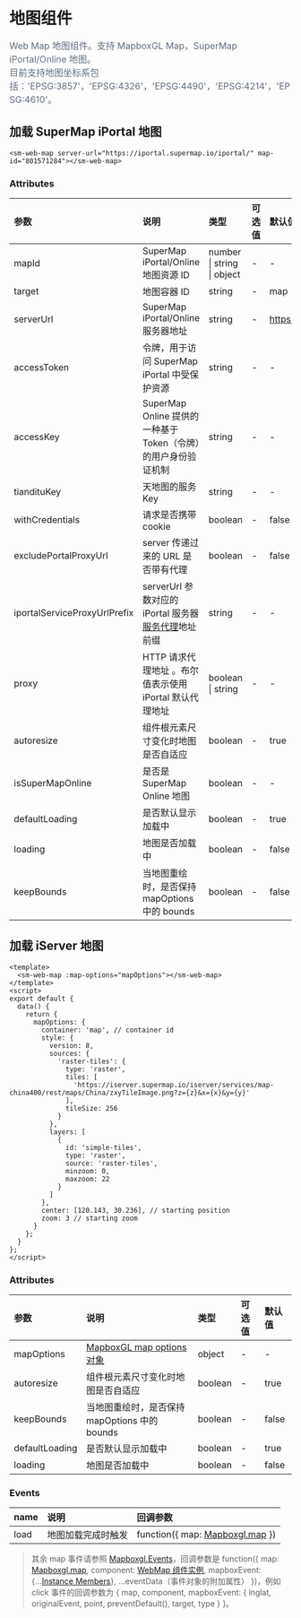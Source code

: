 # 地图组件

<p style="font-size: 16px; color: #5e6d82; line-height: 1.5em;">
Web Map 地图组件。支持 MapboxGL Map，SuperMap iPortal/Online 地图。<br>
目前支持地图坐标系包括：'EPSG:3857'，'EPSG:4326'，'EPSG:4490'，'EPSG:4214'，'EPSG:4610'。
</p>

## 加载 SuperMap iPortal 地图

<sm-iframe src="https://iclient.supermap.io/examples/component/components_webmap_vue.html"></sm-iframe>

```vue
<sm-web-map server-url="https://iportal.supermap.io/iportal/" map-id="801571284"></sm-web-map>
```

### Attributes

| 参数                         | 说明                                                                                                                                                                                     | 类型                       | 可选值 | 默认值                     |
| :--------------------------- | :--------------------------------------------------------------------------------------------------------------------------------------------------------------------------------------- | :------------------------- | :----- | :------------------------- |
| mapId                        | SuperMap iPortal/Online 地图资源 ID                                                                                                                                                      | number \| string \| object | -      | -                          |
| target                       | 地图容器 ID                                                                                                                                                                              | string                     | -      | map                        |
| serverUrl                    | SuperMap iPortal/Online 服务器地址                                                                                                                                                       | string                     | -      | https://www.supermapol.com |
| accessToken                  | 令牌，用于访问 SuperMap iPortal 中受保护资源                                                                                                                                             | string                     | -      | -                          |
| accessKey                    | SuperMap Online 提供的一种基于 Token（令牌）的用户身份验证机制                                                                                                                           | string                     | -      | -                          |
| tiandituKey                  | 天地图的服务 Key                                                                                                                                                                         | string                     | -      | -                          |
| withCredentials              | 请求是否携带 cookie                                                                                                                                                                      | boolean                    | -      | false                      |
| excludePortalProxyUrl        | server 传递过来的 URL 是否带有代理                                                                                                                                                       | boolean                    | -      | false                      |
| iportalServiceProxyUrlPrefix | serverUrl 参数对应的 iPortal 服务器[服务代理](https://iportal.supermap.io/iportal/help/html/zh/iP/iportal_management/Portal_config/serviceProxy_config/Service_Proxy_Config.htm)地址前缀 | string                     | -      | -                          |
| proxy                        | HTTP 请求代理地址 。布尔值表示使用 iPortal 默认代理地址                                                                                                                                  | boolean \| string          | -      | -                          |
| autoresize                   | 组件根元素尺寸变化时地图是否自适应                                                                                                                                                       | boolean                    | -      | true                       |
| isSuperMapOnline             | 是否是 SuperMap Online 地图                                                                                                                                                              | boolean                    | -      | -                          |
| defaultLoading               | 是否默认显示加载中                                                                                                                                                                       | boolean                    | -      | true                       |
| loading                      | 地图是否加载中                                                                                                                                                                           | boolean                    | -      | false                      |
| keepBounds                   | 当地图重绘时，是否保持 mapOptions 中的 bounds                                                                                                                                            | boolean                    | -      | false                      |

## 加载 iServer 地图

<sm-iframe src="https://iclient.supermap.io/examples/component/components_map_vue.html"></sm-iframe>

```vue
<template>
  <sm-web-map :map-options="mapOptions"></sm-web-map>
</template>
<script>
export default {
  data() {
    return {
      mapOptions: {
        container: 'map', // container id
        style: {
          version: 8,
          sources: {
            'raster-tiles': {
              type: 'raster',
              tiles: [
                'https://iserver.supermap.io/iserver/services/map-china400/rest/maps/China/zxyTileImage.png?z={z}&x={x}&y={y}'
              ],
              tileSize: 256
            }
          },
          layers: [
            {
              id: 'simple-tiles',
              type: 'raster',
              source: 'raster-tiles',
              minzoom: 0,
              maxzoom: 22
            }
          ]
        },
        center: [120.143, 30.236], // starting position
        zoom: 3 // starting zoom
      }
    };
  }
};
</script>
```

### Attributes

| 参数           | 说明                                                                       | 类型    | 可选值 | 默认值 |
| :------------- | :------------------------------------------------------------------------- | :------ | :----- | :----- |
| mapOptions     | [MapboxGL map options 对象](https://docs.mapbox.com/mapbox-gl-js/api/#map) | object  | -      | -      |
| autoresize     | 组件根元素尺寸变化时地图是否自适应                                         | boolean | -      | true   |
| keepBounds     | 当地图重绘时，是否保持 mapOptions 中的 bounds                              | boolean | -      | false  |
| defaultLoading | 是否默认显示加载中                                                         | boolean | -      | true   |
| loading        | 地图是否加载中                                                             | boolean | -      | false  |

<!-- ## 子组件

```vue
<sm-web-map
  server-url="https://iportal.supermap.io/iportal/"
  map-id="801571284"
  :layerList-control="{ show: true, position: 'top-left' }"
></sm-web-map>
```

### Attributes

| 参数             | 说明         | 类型   | 可选值 | 默认值 |
| :--------------- | :----------- | :----- | :----- | :----- |
| panControl       | 位移组件     | Object | -      | -      |
| scaleControl     | 比例尺组件   | Object | -      | -      |
| zoomControl      | 缩放组件     | Object | -      | -      |
| miniMapControl   | 鹰眼组件     | Object | -      | -      |
| layerListControl | 图层列表组件 | Object | -      | -      |
| measureControl   | 量算组件     | Object | -      | -      |
| legendControl    | 图例组件     | Object | -      | -      |

#### 子组件共用参数

::: tip
其它子组件参数请参照地图控件分类
:::

| 参数       | 说明     | 类型    | 可选值 | 默认值 |
| :--------- | :------- | :------ | :----- | :----- |
| show       | 是否显示 | boolean | -      | false  |
| position   | 显示位置 | boolean | -      | -      |
| background | 背景颜色 | string  | -      | -      |
| textColor  | 字体颜色 | string  | -      | -      | -->

### Events

| name | 说明               | 回调参数                                                                         |
| :--- | :----------------- | :------------------------------------------------------------------------------- |
| load | 地图加载完成时触发 | function({ map: [Mapboxgl.map](https://docs.mapbox.com/mapbox-gl-js/api/#map) }) |

> 其余 map 事件请参照 [Mapboxgl.Events](https://docs.mapbox.com/mapbox-gl-js/api/map/#map-events)，回调参数是 function({ map: [Mapboxgl.map](https://docs.mapbox.com/mapbox-gl-js/api/#map), component: [WebMap 组件实例](#地图组件), mapboxEvent: {...[Instance Members](https://docs.mapbox.com/mapbox-gl-js/api/events/#mapmouseevent)}, ...eventData（事件对象的附加属性） })，例如 click 事件的回调参数为 { map, component, mapboxEvent: { lnglat, originalEvent, point, preventDefault(), target, type } }。
